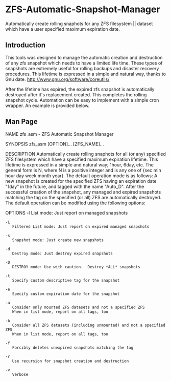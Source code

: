 # ZFS-Automatic-Snapshot-Manager
Automatically create rolling snaphots for any ZFS filesystem || dataset which have a user specified maximum expiration date.

## Introduction

This tools was designed to manage the automatic creation and destruction of any zfs snapshot which needs to have a
limited life time. These types of snapshots are extremely useful for rolling backups and disaster recovery
procedures. This lifetime is expressed in a simple and natural way, thanks to Gnu date.
http://www.gnu.org/software/coreutils/

After the lifetime has expired, the expired zfs snapshot is automatically destroyed after it's replacement created. This completes the rolling snapshot cycle. Automation can be easy to implement with a simple cron wrapper. An example is provided below.

## Man Page

  NAME
	zfs_asm - ZFS Automatic Snapshot Manager

  SYNOPSIS
	zfs_asm [OPTION]... [ZFS_NAME]...

  DESCRIPTION
	Automatically create rolling snaphots for all (or any) specified ZFS
	filesystem which have a specified maximum expiration lifetime.
	This lifetime is expressed in a simple and natural way; 1hour, 6day,
	etc. The general form is N<unit>, where N is a positive integer and
	<unit> is any one of {sec min hour day week month year}.
	The default operation mode is as follows: A new snapshot is created
	for the specified ZFS having an expiration date "1day" in the
	future, and tagged with the name "Auto_D". After the successful
	creation of the snapshot, any managed and expired snapshots matching
	the tag on the specified (or all) ZFS are automatically destroyed.
	The default operation can be modified using the following options:

  OPTIONS
	-l
	   List mode: Just report on managed snapshots

	-L
	   Filtered List mode: Just report on expired managed snapshots

	-s
	   Snapshot mode: Just create new snapshots

	-d
	   Destroy mode: Just destroy expired snapshots

	-D
	   DESTROY mode: Use with caution.  Destroy *ALL* snapshots

	-t
	   Specify custom descriptive tag for the snapshot

	-e
	   Specify custom expiration date for the snapshot

	-a
	   Consider only mounted ZFS datasets and not a specified ZFS
	   When in list mode, report on all tags, too

	-A
	   Consider all ZFS datasets (including unmounted) and not a specified ZFS
	   When in list mode, report on all tags, too

	-f
	   Forcibly deletes unexpired snapshots matching the tag

	-r
	   Use recursion for snapshot creation and destruction

	-v
	   Verbose
